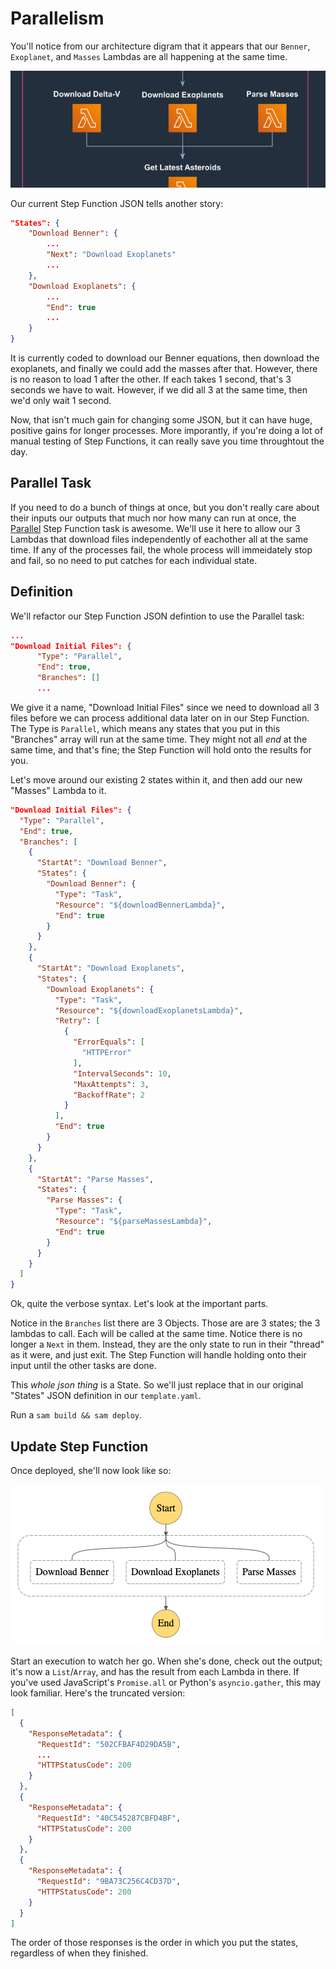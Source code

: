# Parallelism

You'll notice from our architecture digram that it appears that our `Benner`, `Exoplanet`, and `Masses` Lambdas are all happening at the same time.

<img src="./Asteroid Architecture 4.1.2020-d.png"></img>

Our current Step Function JSON tells another story:

```json
"States": {
    "Download Benner": {
        ...
        "Next": "Download Exoplanets"
        ...
    },
    "Download Exoplanets": {
        ...
        "End": true
        ...
    }
}
```

It is currently coded to download our Benner equations, then download the exoplanets, and finally we could add the masses after that. However, there is no reason to load 1 after the other. If each takes 1 second, that's 3 seconds we have to wait. However, if we did all 3 at the same time, then we'd only wait 1 second.

Now, that isn't much gain for changing some JSON, but it can have huge, positive gains for longer processes. More imporantly, if you're doing a lot of manual testing of Step Functions, it can really save you time throughtout the day.

## Parallel Task

If you need to do a bunch of things at once, but you don't really care about their inputs our outputs that much nor how many can run at once, the [Parallel](https://docs.aws.amazon.com/step-functions/latest/dg/amazon-states-language-parallel-state.html) Step Function task is awesome. We'll use it here to allow our 3 Lambdas that download files independently of eachother all at the same time. If any of the processes fail, the whole process will immeidately stop and fail, so no need to put catches for each individual state.

## Definition

We'll refactor our Step Function JSON defintion to use the Parallel task:

```json
...
"Download Initial Files": {
      "Type": "Parallel",
      "End": true,
      "Branches": []
      ...
```

We give it a name, "Download Initial Files" since we need to download all 3 files before we can process additional data later on in our Step Function. The Type is `Parallel`, which means any states that you put in this "Branches" array will run at the same time. They might not all _end_ at the same time, and that's fine; the Step Function will hold onto the results for you.

Let's move around our existing 2 states within it, and then add our new "Masses" Lambda to it.

```json
"Download Initial Files": {
  "Type": "Parallel",
  "End": true,
  "Branches": [
    {
      "StartAt": "Download Benner",
      "States": {
        "Download Benner": {
          "Type": "Task",
          "Resource": "${downloadBennerLambda}",
          "End": true
        }
      }
    },
    {
      "StartAt": "Download Exoplanets",
      "States": {
        "Download Exoplanets": {
          "Type": "Task",
          "Resource": "${downloadExoplanetsLambda}",
          "Retry": [
            {
              "ErrorEquals": [
                "HTTPError"
              ],
              "IntervalSeconds": 10,
              "MaxAttempts": 3,
              "BackoffRate": 2
            }
          ],
          "End": true
        }
      }
    },
    {
      "StartAt": "Parse Masses",
      "States": {
        "Parse Masses": {
          "Type": "Task",
          "Resource": "${parseMassesLambda}",
          "End": true
        }
      }
    }
  ]
}
```

Ok, quite the verbose syntax. Let's look at the important parts.

Notice in the `Branches` list there are 3 Objects. Those are are 3 states; the 3 lambdas to call. Each will be called at the same time. Notice there is no longer a `Next` in them. Instead, they are the only state to run in their "thread" as it were, and just exit. The Step Function will handle holding onto their input until the other tasks are done.

This _whole json thing_ is a State. So we'll just replace that in our original "States" JSON definition in our `template.yaml`.

Run a `sam build && sam deploy`.

## Update Step Function

Once deployed, she'll now look like so:

<img src="./stepfunctions_graph.png"></img>

Start an execution to watch her go. When she's done, check out the output; it's now a `List`/`Array`, and has the result from each Lambda in there. If you've used JavaScript's `Promise.all` or Python's `asyncio.gather`, this may look familiar. Here's the truncated version:

```json
[
  {
    "ResponseMetadata": {
      "RequestId": "502CFBAF4D29DA5B",
      ...
      "HTTPStatusCode": 200
    }
  },
  {
    "ResponseMetadata": {
      "RequestId": "40C545287CBFD4BF",
      "HTTPStatusCode": 200
    }
  },
  {
    "ResponseMetadata": {
      "RequestId": "9BA73C256C4CD37D",
      "HTTPStatusCode": 200
    }
  }
]
```

The order of those responses is the order in which you put the states, regardless of when they finished.